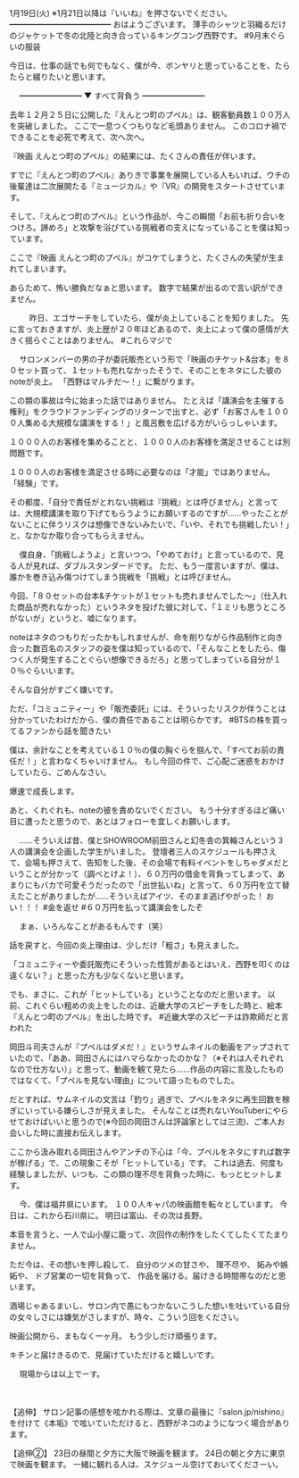 1月19日(火) ※1月21日以降は『いいね』を押さないでください。
━━━━━━━━━━━━━
おはようございます。
薄手のシャツと羽織るだけのジャケットで冬の北陸と向き合っているキングコング西野です。
#9月末ぐらいの服装

今日は、仕事の話でも何でもなく、僕が今、ボンヤリと思っていることを、たらたらと綴りたいと思います。

　
━━━━━━━━
▼ すべて背負う
━━━━━━━━

去年１２月２５日に公開した『えんとつ町のプペル』は、観客動員数１００万人を突破しました。
ここで一息つくつもりなど毛頭ありません。
このコロナ禍でできることを必死で考えて、次へ次へ。

『映画 えんとつ町のプペル』の結果には、たくさんの責任が伴います。

すでに『えんとつ町のプペル』ありきで事業を展開している人もいれば、ウチの後輩達は二次展開たる『ミュージカル』や『VR』の開発をスタートさせています。

そして、『えんとつ町のプペル』という作品が、今この瞬間「お前も折り合いをつけろ。諦めろ」と攻撃を浴びている挑戦者の支えになっていることを僕は知っています。

ここで『映画 えんとつ町のプペル』がコケてしまうと、たくさんの失望が生まれてしまいます。

あらためて、怖い勝負だなぁと思います。
数字で結果が出るので言い訳ができません。

　
　
昨日、エゴサーチをしていたら、僕が炎上していることを知りました。
先に言っておきますが、炎上歴が２０年ほどあるので、炎上によって僕の感情が大きく揺らぐことはありません。
#これらマジで

　
サロンメンバーの男の子が委託販売という形で「映画のチケット&台本」を８０セット買って、１セットも売れなかったそうで、そのことをネタにした彼のnoteが炎上。
「西野はマルチだ〜！」に繋がります。

この類の事故は今に始まった話ではありません。
たとえば「講演会を主催する権利」をクラウドファンディングのリターンで出すと、必ず「お客さんを１０００人集める大規模な講演をする！」と風呂敷を広げる方がいらっしゃいます。

１０００人のお客様を集めることと、１０００人のお客様を満足させることは別問題です。

１０００人のお客様を満足させる時に必要なのは「才能」ではありません。
「経験」です。

その都度、「自分で責任がとれない挑戦は『挑戦』とは呼びません」と言っては、大規模講演を取り下げてもらうようにお願いするのですが……やったことがないことに伴うリスクは想像できないみたいで、「いや、それでも挑戦したい！」と、なかなか取り合ってもらえません。

　
僕自身、「挑戦しようよ」と言いつつ、「やめておけ」と言っているので、見る人が見れば、ダブルスタンダードです。
ただ、もう一度言いますが、僕は、誰かを巻き込み傷つけてしまう挑戦を「挑戦」とは呼びません。

今回、「８０セットの台本&チケットが１セットも売れませんでした〜」（仕入れた商品が売れなかった）というネタを投げた彼に対して、「１ミリも思うところがないが」というと、嘘になります。　

noteはネタのつもりだったかもしれませんが、命を削りながら作品制作と向き合った数百名のスタッフの姿を僕は知っているので、「そんなことをしたら、傷つく人が発生することぐらい想像できるだろ」と思ってしまっている自分が１０％ぐらいいます。

そんな自分がすごく嫌いです。

ただ、「コミュニティー」や「販売委託」には、そういったリスクが伴うことは分かっていたわけだから、僕の責任であることは明らかです。
#BTSの株を買ってるファンから話を聞きたい

僕は、余計なことを考えている１０％の僕の胸ぐらを掴んで、「すべてお前の責任だ！」と言わなくちゃいけません。
もし今回の件で、ご心配ご迷惑をおかけしていたら、ごめんなさい。

爆速で成長します。

あと、くれぐれも、noteの彼を責めないでください。
もう十分すぎるほど痛い目に遭ったと思うので、あとはフォローを宜しくお願いします。

　
……そういえば昔、僕とSHOWROOM前田さんと幻冬舎の箕輪さんという３人の講演会を企画した学生がいました。
登壇者三人のスケジュールも押さえて、会場も押さえて、告知をした後、その会場で有料イベントをしちゃダメだということが分かって（調べとけよ！）、６０万円の借金を背負ってしまって、あまりにもバカで可愛そうだったので「出世払いね」と言って、６０万円を立て替えたことがありましたが……そういえばアイツ、そのまま逃げやがった！
おい！！！
#金を返せ
#６０万円を払って講演会をしたぞ

　
まぁ、いろんなことがあるもんです（笑）

話を戻すと、今回の炎上理由は、少しだけ「粗さ」も見えました。

「コミュニティーや委託販売にそういった性質があるとはいえ、西野を叩くのは違くない？」と思った方も少なくないと思います。

でも、まさに、これが「ヒットしている」ということなのだと思います。
以前、これぐらい粗めの炎上をしたのは、近畿大学のスピーチをした時と、絵本『えんとつ町のプペル』を出した時です。
#近畿大学のスピーチは詐欺師だと言われた

岡田斗司夫さんが『プペルはダメだ！』というサムネイルの動画をアップされていたので、「ああ、岡田さんにはハマらなかったのかな？（※それは人それぞれなので仕方ない）」と思って、動画を観て見たら……作品の内容に言及したものではなくて、「プペルを見ない理由」について語ったものでした。

だとすれば、サムネイルの文言は「釣り」過ぎで、プペルをネタに再生回数を稼ぎにいっている嫌らしさが見えました。
そんなことは売れないYouTuberにやらせておけばいいと思うので(※今回の岡田さんは評論家としては三流)、ご本人お会いした時に直接お伝えします。

ここから汲み取れる岡田さんやアンチの下心は「今、プペルをネタにすれば数字が稼げる」で、この現象こそが「ヒットしている」です。
これは過去、何度も経験しましたが、いつも、この類の理不尽を背負った時に、もっとヒットします。

　
今、僕は福井県にいます。
１００人キャパの映画館を転々としています。
今日は、これから石川県に。
明日は富山、その次は長野。

本音を言うと、一人で山小屋に籠って、次回作の制作をしたくてしたくてたまりません。

ただ今は、その想いを押し殺して、
自分のツメの甘さや、
理不尽や、
妬みや嫉妬や、
ドブ営業の一切を背負って、
作品を届ける。届けきる時間帯なのだと思います。

酒場じゃあるまいし、サロン内で愚にもつかないこうした想いを吐いている自分の女々しさには嫌気がさしますが、時々、こういう回をください。

映画公開から、まもなく一ヶ月。
もう少しだけ頑張ります。

キチンと届けきるので、見届けていただけると嬉しいです。

　
現場からは以上でーす。

　

【追伸】
サロン記事の感想を呟かれる際は、文章の最後に『salon.jp/nishino』を付けて《本垢》で呟いていただけると、西野がネコのようになつく場合があります。

【追伸②】
23日の昼間と夕方に大阪で映画を観ます。
24日の朝と夕方に東京で映画を観ます。
一緒に観れる人は、スケジュール空けておいてくださーい。
